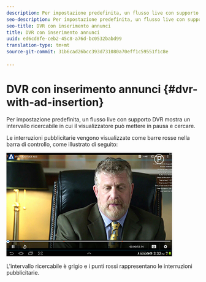 ```yaml
---
description: Per impostazione predefinita, un flusso live con supporto DVR mostra un intervallo ricercabile in cui il visualizzatore può mettere in pausa e cercare.
seo-description: Per impostazione predefinita, un flusso live con supporto DVR mostra un intervallo ricercabile in cui il visualizzatore può mettere in pausa e cercare.
seo-title: DVR con inserimento annunci
title: DVR con inserimento annunci
uuid: ed6cd8fe-ceb2-45c8-a76d-bc0532babd99
translation-type: tm+mt
source-git-commit: 31b6cad26bcc393d731080a70eff1c59551f1c8e

---
```



# DVR con inserimento annunci {#dvr-with-ad-insertion}

Per impostazione predefinita, un flusso live con supporto DVR mostra un intervallo ricercabile in cui il visualizzatore può mettere in pausa e cercare.

Le interruzioni pubblicitarie vengono visualizzate come barre rosse nella barra di controllo, come illustrato di seguito:

<!--<a id="fig_720DD22D2318485EAB4BEA55C30D5ECF"></a>-->

![](assets/dvr-with-ads.jpg)

L&#39;intervallo ricercabile è grigio e i punti rossi rappresentano le interruzioni pubblicitarie.

